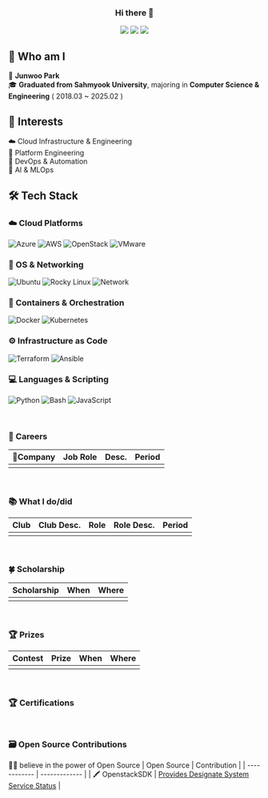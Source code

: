 <div align=center> 

### Hi there 👋

<a href="mailto:junjunjun815@gmail.com"><img src="https://img.shields.io/badge/Gmail-EA4335?style=for-the-badge&logo=Gmail&logoColor=white&link=mailto:junjunjun815@gmail.com"/></a>
<a href="https://www.linkedin.com/in/junwoo-park-infra/" target="_blank"><img src="https://img.shields.io/badge/linkedin-0A66C2?style=for-the-badge&logo=Velog&logoColor=white"></a>
<a href="https://velog.io/@hnnynh" target="_blank"><img src="https://img.shields.io/badge/Velog-20C997?style=for-the-badge&logo=Velog&logoColor=white"></a>

</div>

## 👀 Who am I
📛 **Junwoo Park** <br/>
🎓 **Graduated from Sahmyook University**, majoring in **Computer Science & Engineering** ( 2018.03 ~ 2025.02 )<br/>

## 🌱 Interests
☁️ Cloud Infrastructure & Engineering<br/>
🚉 Platform Engineering<br/>
🔧 DevOps & Automation<br/>
🤖 AI & MLOps<br/>

## 🛠️ Tech Stack

### ☁️ Cloud Platforms  
![Azure](https://img.shields.io/badge/Azure-0078D4?style=for-the-badge&logo=microsoftazure&logoColor=white)
![AWS](https://img.shields.io/badge/AWS-232F3E?style=for-the-badge&logo=amazonwebservices&logoColor=white)
![OpenStack](https://img.shields.io/badge/OpenStack-ED1944?style=for-the-badge&logo=openstack&logoColor=white)
![VMware](https://img.shields.io/badge/VMware-607078?style=for-the-badge&logo=vmware&logoColor=white)

### 🧱 OS & Networking  
![Ubuntu](https://img.shields.io/badge/Ubuntu-E95420?style=for-the-badge&logo=ubuntu&logoColor=white)
![Rocky Linux](https://img.shields.io/badge/-Rocky%20Linux-%2310B981?style=for-the-badge&logo=rockylinux&logoColor=white)
![Network](https://img.shields.io/badge/network-000000?style=for-the-badge&logo=network&logoColor=white)

### 🐳 Containers & Orchestration  
![Docker](https://img.shields.io/badge/Docker-2496ED?style=for-the-badge&logo=docker&logoColor=white)
![Kubernetes](https://img.shields.io/badge/Kubernetes-326CE5?style=for-the-badge&logo=kubernetes&logoColor=white)


### ⚙️ Infrastructure as Code  
![Terraform](https://img.shields.io/badge/Terraform-844FBA?style=for-the-badge&logo=terraform&logoColor=white)
![Ansible](https://img.shields.io/badge/Ansible-EE0000?style=for-the-badge&logo=ansible&logoColor=white)

### 💻 Languages & Scripting  
![Python](https://img.shields.io/badge/Python-3776AB?style=for-the-badge&logo=python&logoColor=white)
![Bash](https://img.shields.io/badge/Bash-4EAA25?style=for-the-badge&logo=gnubash&logoColor=white)
![JavaScript](https://img.shields.io/badge/javascript-%23323330.svg?style=for-the-badge&logo=javascript&logoColor=%23F7DF1E)

<br/>

<!--
<div align=center> 

<img src="https://img.shields.io/badge/Docker-2496ED?style=for-the-badge&logo=Docker&logoColor=white"></a>
<img src="https://img.shields.io/badge/kubernetes-326CE5?style=for-the-badge&logo=kubernetes&logoColor=white"></a>
<img src="https://img.shields.io/badge/Jenkins-D24939?style=for-the-badge&logo=jenkins&logoColor=white"></a>
<img src="https://img.shields.io/badge/Terraform-844FBA?style=for-the-badge&logo=terraform&logoColor=white"></a>

<img src="https://img.shields.io/badge/AWS-232F3E?style=for-the-badge&logo=amazonwebservices&logoColor=white"></a>
<img src="https://img.shields.io/badge/network-000000?style=for-the-badge&logo=network&logoColor=white"></a>
<img src="https://img.shields.io/badge/linux-FCC624?style=for-the-badge&logo=linux&logoColor=white"></a>
<img src="https://img.shields.io/badge/OpenStack-ED1944?style=for-the-badge&logo=Openstack&logoColor=white"></a>


<img src="https://img.shields.io/badge/Node.js-339933?style=for-the-badge&logo=Node.js&logoColor=white"> </a>
<img src="https://img.shields.io/badge/Django-092E20?style=for-the-badge&logo=Django&logoColor=white"></a>
<img src="https://img.shields.io/badge/GitHub Actions-2088FF?style=for-the-badge&logo=githubactions&logoColor=white"></a>
-->

</div>

### 🏢 Careers

| Company | Job Role | Desc. | Period |
| ------------ | ------------- | ------------- | ------------- | 
| | | | |

<br/>

### 📚 What I do/did

| Club | Club Desc. | Role | Role Desc. | Period |
| ------------ | ------------- | ------------- | ------------- | ------------- |
| | | | | |

<br/>
 
### 🍀 Scholarship
| Scholarship | When | Where |
| ------------ | ------------- | ------------- |
| | | |

<br/>

### 🏆 Prizes
| Contest | Prize | When | Where |
| ------------ | ------------- | ------------- | ------------- |
| | | | |

<br/>

### 🏆 Certifications


<br/>

### 🗃️ Open Source Contributions
🙌🏻 believe in the power of Open Source
| Open Source | Contribution | 
| ------------ | ------------- | 
| 🖍️ OpenstackSDK | [Provides Designate System Service Status](https://review.opendev.org/c/openstack/openstacksdk/+/927854) | 



<!--
**NOOJU/NOOJU** is a ✨ _special_ ✨ repository because its `README.md` (this file) appears on your GitHub profile.

Here are some ideas to get you started:

- 🔭 I’m currently working on ...
- 🌱 I’m currently learning ...
- 👯 I’m looking to collaborate on ...
- 🤔 I’m looking for help with ...
- 💬 Ask me about ...
- 📫 How to reach me: ...
- 😄 Pronouns: ...
- ⚡ Fun fact: ...
-->
